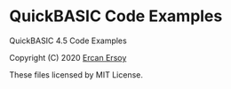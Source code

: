 # QuickBASIC Code Examples

QuickBASIC 4.5 Code Examples

Copyright (C) 2020 [Ercan Ersoy](http://ercanersoy.net)

These files licensed by MIT License.